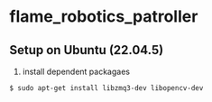 # flame_robotics_patroller

## Setup on Ubuntu (22.04.5)
1. install dependent packagaes
```
$ sudo apt-get install libzmq3-dev libopencv-dev
```